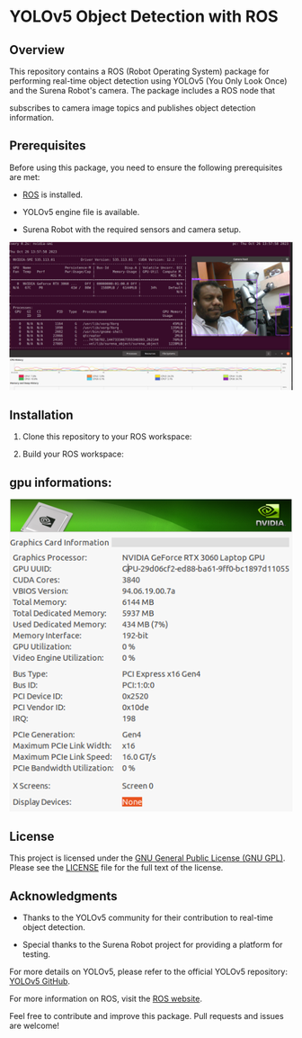 # YOLOv5 Object Detection with ROS

## Overview

This repository contains a ROS (Robot Operating System) package for performing real-time object detection using YOLOv5 (You Only Look Once) and the Surena Robot's camera. The package includes a ROS node that 

subscribes to camera image topics and publishes object detection information.

## Prerequisites

Before using this package, you need to ensure the following prerequisites are met:

- [ROS](http://www.ros.org/) is installed.

- YOLOv5 engine file is available.

- Surena Robot with the required sensors and camera setup.


![alt text](https://github.com/amin-amani/ROS-YoloV5_Realsense/blob/main/doc/Screenshot.png)

## Installation

1. Clone this repository to your ROS workspace:

2. Build your ROS workspace:

## gpu informations:

![alt text](https://github.com/amin-amani/ROS-YoloV5_Realsense/blob/main/doc/gpu.png)



## License

This project is licensed under the [GNU General Public License (GNU GPL)](https://www.gnu.org/licenses/gpl-3.0.en.html). Please see the [LICENSE](LICENSE) file for the full text of the license.

## Acknowledgments

- Thanks to the YOLOv5 community for their contribution to real-time object detection.

- Special thanks to the Surena Robot project for providing a platform for testing.

For more details on YOLOv5, please refer to the official YOLOv5 repository: [YOLOv5 GitHub](https://github.com/ultralytics/yolov5).

For more information on ROS, visit the [ROS website](http://www.ros.org/).

Feel free to contribute and improve this package. Pull requests and issues are welcome!




